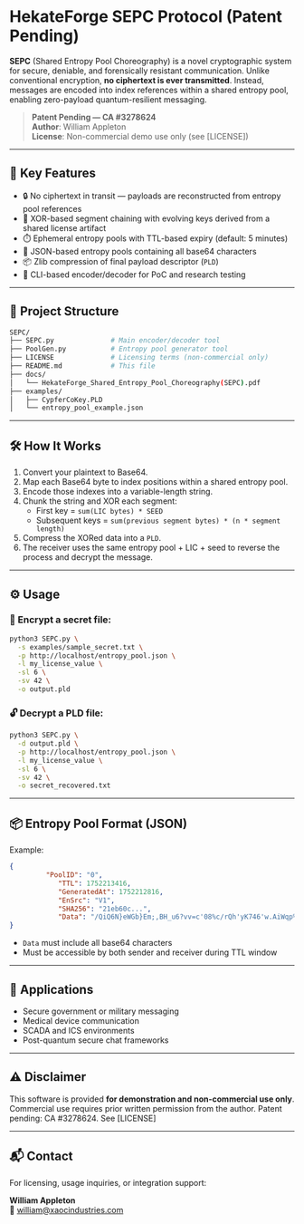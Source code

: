 # HekateForge SEPC Protocol (Patent Pending)

**SEPC** (Shared Entropy Pool Choreography) is a novel cryptographic system for secure, deniable, and forensically resistant communication. Unlike conventional encryption, **no ciphertext is ever transmitted**. Instead, messages are encoded into index references within a shared entropy pool, enabling zero-payload quantum-resilient messaging.

> **Patent Pending — CA #3278624**  
> **Author**: William Appleton  
> **License**: Non-commercial demo use only (see [LICENSE])

---

## 🚀 Key Features

- 🔒 No ciphertext in transit — payloads are reconstructed from entropy pool references  
- 🔐 XOR-based segment chaining with evolving keys derived from a shared license artifact  
- ⏱️ Ephemeral entropy pools with TTL-based expiry (default: 5 minutes)  
- 🧩 JSON-based entropy pools containing all base64 characters  
- 📦 Zlib compression of final payload descriptor (`PLD`)  
- 🧪 CLI-based encoder/decoder for PoC and research testing  

---

## 📁 Project Structure

```bash
SEPC/
├── SEPC.py              # Main encoder/decoder tool
├── PoolGen.py           # Entropy pool generator tool
├── LICENSE              # Licensing terms (non-commercial only)
├── README.md            # This file
├── docs/
│   └── HekateForge_Shared_Entropy_Pool_Choreography(SEPC).pdf
├── examples/
│   ├── CypferCoKey.PLD
│   └── entropy_pool_example.json
```

---

## 🛠️ How It Works

1. Convert your plaintext to Base64.
2. Map each Base64 byte to index positions within a shared entropy pool.
3. Encode those indexes into a variable-length string.
4. Chunk the string and XOR each segment:
   - First key = `sum(LIC bytes) * SEED`
   - Subsequent keys = `sum(previous segment bytes) * (n * segment length)`
5. Compress the XORed data into a `PLD`.
6. The receiver uses the same entropy pool + LIC + seed to reverse the process and decrypt the message.

---

## ⚙️ Usage

### 🔐 Encrypt a secret file:
```bash
python3 SEPC.py \
  -s examples/sample_secret.txt \
  -p http://localhost/entropy_pool.json \
  -l my_license_value \
  -sl 6 \
  -sv 42 \
  -o output.pld
```

### 🔓 Decrypt a PLD file:
```bash
python3 SEPC.py \
  -d output.pld \
  -p http://localhost/entropy_pool.json \
  -l my_license_value \
  -sl 6 \
  -sv 42 \
  -o secret_recovered.txt
```

---

## 📦 Entropy Pool Format (JSON)

Example:
```json
{
         "PoolID": "0",
			"TTL": 1752213416,
			"GeneratedAt": 1752212816,
			"EnSrc": "V1",
			"SHA256": "21eb60c...",
			"Data": "/QiQ6N}eWGb}Em;,BH_u6?vv=c'08%c/rQh'yK746'w.AiWqp%Y`hjoK'`bO..."
}
```

- `Data` must include all base64 characters
- Must be accessible by both sender and receiver during TTL window

---

## 🧠 Applications

- Secure government or military messaging  
- Medical device communication  
- SCADA and ICS environments  
- Post-quantum secure chat frameworks

---

## ⚠️ Disclaimer

This software is provided **for demonstration and non-commercial use only**. Commercial use requires prior written permission from the author. Patent pending: CA #3278624. See [LICENSE]

---

## 📬 Contact

For licensing, usage inquiries, or integration support:

**William Appleton**  
📧 william@xaocindustries.com
